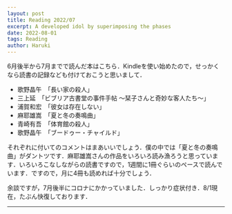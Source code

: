 ```yaml
---
layout: post
title: Reading 2022/07
excerpt: A developed idol by superimposing the phases
date: 2022-08-01
tags: Reading
author: Haruki
---
```


6月後半から7月までで読んだ本はこちら．Kindleを使い始めたので，せっかくなら読書の記録なども付けておこうと思いまして．

- 歌野晶午　「長い家の殺人」
- 三上延　「ビブリア古書堂の事件手帖 ～栞子さんと奇妙な客人たち～」
- 浦賀和宏　「彼女は存在しない」
- 麻耶雄嵩　「夏と冬の奏鳴曲」
- 青崎有吾　「体育館の殺人」
- 歌野晶午　「ブードゥー・チャイルド」

それぞれに付いてのコメントはまあいいでしょう．僕の中では「夏と冬の奏鳴曲」がダントツです．麻耶雄嵩さんの作品をいろいろ読み漁ろうと思っています．いろいろこなしながらの読書ですので，1週間に1冊ぐらいのペースで読んでいます．ですので，月に4冊も読めれば十分でしょう．

余談ですが，7月後半にコロナにかかっていました．しっかり症状付き．8/1現在，たぶん快復しております．

-----
